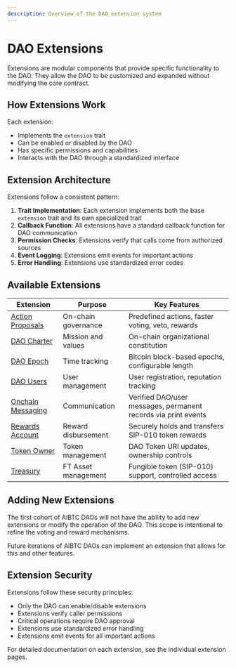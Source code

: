 ```yaml
---
description: Overview of the DAO extension system
---
```


# DAO Extensions

Extensions are modular components that provide specific functionality to the DAO. They allow the DAO to be customized and expanded without modifying the core contract.

## How Extensions Work

Each extension:

- Implements the `extension` trait
- Can be enabled or disabled by the DAO
- Has specific permissions and capabilities
- Interacts with the DAO through a standardized interface

## Extension Architecture

Extensions follow a consistent pattern:

1. **Trait Implementation**: Each extension implements both the base `extension` trait and its own specialized trait
2. **Callback Function**: All extensions have a standard callback function for DAO communication
3. **Permission Checks**: Extensions verify that calls come from authorized sources
4. **Event Logging**: Extensions emit events for important actions
5. **Error Handling**: Extensions use standardized error codes

## Available Extensions

| Extension                                     | Purpose             | Key Features                                                   |
| --------------------------------------------- | ------------------- | -------------------------------------------------------------- |
| [Action Proposals](action-proposal-voting.md) | On-chain governance | Predefined actions, faster voting, veto, rewards               |
| [DAO Charter](dao-charter.md)                 | Mission and values  | On-chain organizational constitution                           |
| [DAO Epoch](dao-epoch.md)                     | Time tracking       | Bitcoin block-based epochs, configurable length                |
| [DAO Users](dao-users.md)                     | User management     | User registration, reputation tracking                         |
| [Onchain Messaging](onchain-messaging.md)     | Communication       | Verified DAO/user messages, permanent records via print events |
| [Rewards Account](rewards-account.md)         | Reward disbursement | Securely holds and transfers SIP-010 token rewards             |
| [Token Owner](token-owner.md)                 | Token management    | DAO Token URI updates, ownership controls                      |
| [Treasury](treasury.md)                       | FT Asset management | Fungible token (SIP-010) support, controlled access            |

## Adding New Extensions

The first cohort of AIBTC DAOs will not have the ability to add new extensions or modify the operation of the DAO. This scope is intentional to refine the voting and reward mechanisms.

Future iterations of AIBTC DAOs can implement an extension that allows for this and other features.

## Extension Security

Extensions follow these security principles:

- Only the DAO can enable/disable extensions
- Extensions verify caller permissions
- Critical operations require DAO approval
- Extensions use standardized error handling
- Extensions emit events for all important actions

For detailed documentation on each extension, see the individual extension pages.
